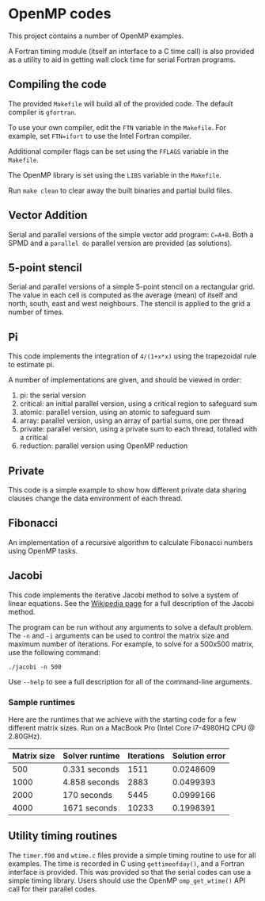 # OpenMP codes

This project contains a number of OpenMP examples.

A Fortran timing module (itself an interface to a C time call) is also provided as a utility to aid in getting wall clock time for serial Fortran programs.

## Compiling the code
The provided `Makefile` will build all of the provided code.
The default compiler is `gfortran`.

To use your own compiler, edit the `FTN` variable in the `Makefile`.
For example, set `FTN=ifort` to use the Intel Fortran compiler.

Additional compiler flags can be set using the `FFLAGS` variable in the `Makefile`.

The OpenMP library is set using the `LIBS` variable in the `Makefile`.

Run `make clean` to clear away the built binaries and partial build files.

## Vector Addition

Serial and parallel versions of the simple vector add program: `C=A+B`.
Both a SPMD and a `parallel do` parallel version are provided (as solutions).

## 5-point stencil

Serial and parallel versions of a simple 5-point stencil on a rectangular grid.
The value in each cell is computed as the average (mean) of itself and north, south, east and west neighbours.
The stencil is applied to the grid a number of times.

## Pi

This code implements the integration of `4/(1+x*x)` using the trapezoidal rule to estimate pi.

A number of implementations are given, and should be viewed in order:

1. pi: the serial version
2. critical: an initial parallel version, using a critical region to safeguard sum
3. atomic: parallel version, using an atomic to safeguard sum
4. array: parallel version, using an array of partial sums, one per thread
5. private: parallel version, using a private sum to each thread, totalled with a critical
6. reduction: parallel version using OpenMP reduction

## Private

This code is a simple example to show how different private data sharing clauses change the data environment of each thread.


## Fibonacci
An implementation of a recursive algorithm to calculate Fibonacci numbers using OpenMP tasks.


## Jacobi

This code implements the iterative Jacobi method to solve a system of linear equations.
See the [Wikipedia page](https://en.wikipedia.org/wiki/Jacobi_method) for a full description of the Jacobi method.

The program can be run without any arguments to solve a default problem.
The `-n` and `-i` arguments can be used to control the matrix size and maximum number of iterations.
For example, to solve for a 500x500 matrix, use the following command:

    ./jacobi -n 500

Use `--help` to see a full description for all of the command-line arguments.

### Sample runtimes

Here are the runtimes that we achieve with the starting code for a few different matrix sizes.
Run on a MacBook Pro (Intel Core i7-4980HQ CPU @ 2.80GHz).

| Matrix size | Solver runtime  | Iterations | Solution error   |
| ----------- | --------------- | ---------- | ---------------- |
|     500     |  0.331 seconds  |    1511    |    0.0248609     |
|    1000     |  4.858 seconds  |    2883    |    0.0499393     |
|    2000     |  170   seconds  |    5445    |    0.0999166     |
|    4000     |  1671  seconds  |    10233   |    0.1998391     |

## Utility timing routines
The `timer.f90` and `wtime.c` files provide a simple timing routine to use for all examples.
The time is recorded in C using `gettimeofday()`, and a Fortran interface is provided.
This was provided so that the serial codes can use a simple timing library.
Users should use the OpenMP `omp_get_wtime()` API call for their parallel codes.

